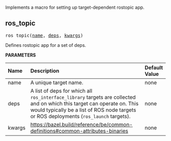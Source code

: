 <!-- Generated with Stardoc: http://skydoc.bazel.build -->

Implements a macro for setting up target-dependent rostopic app.

<a id="ros_topic"></a>

## ros_topic

<pre>
ros_topic(<a href="#ros_topic-name">name</a>, <a href="#ros_topic-deps">deps</a>, <a href="#ros_topic-kwargs">kwargs</a>)
</pre>

Defines rostopic app for a set of deps.

**PARAMETERS**

| Name                                | Description                                                                                                                                                                                                                             | Default Value |
| :---------------------------------- | :-------------------------------------------------------------------------------------------------------------------------------------------------------------------------------------------------------------------------------------- | :------------ |
| <a id="ros_topic-name"></a>name     | A unique target name.                                                                                                                                                                                                                   | none          |
| <a id="ros_topic-deps"></a>deps     | A list of deps for which all <code>ros_interface_library</code> targets are collected and on which this target can operate on. This would typically be a list of ROS node targets or ROS deployments (<code>ros_launch</code> targets). | none          |
| <a id="ros_topic-kwargs"></a>kwargs | https://bazel.build/reference/be/common-definitions#common-attributes-binaries                                                                                                                                                          | none          |
